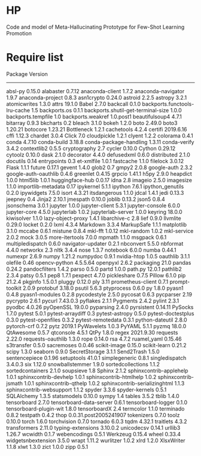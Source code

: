 # HP
Code and model of Meta-Hallucinating Prototype for Few-Shot Learning Promotion

# Require list
Package                            Version
---------------------------------- ---------------------
absl-py                            0.15.0
alabaster                          0.7.12
anaconda-client                    1.7.2
anaconda-navigator                 1.9.7
anaconda-project                   0.8.3
asn1crypto                         0.24.0
astroid                            2.2.5
astropy                            3.2.1
atomicwrites                       1.3.0
attrs                              19.1.0
Babel                              2.7.0
backcall                           0.1.0
backports.functools-lru-cache      1.5
backports.os                       0.1.1
backports.shutil-get-terminal-size 1.0.0
backports.tempfile                 1.0
backports.weakref                  1.0.post1
beautifulsoup4                     4.7.1
bitarray                           0.9.3
bkcharts                           0.2
bleach                             3.1.0
bokeh                              1.2.0
boto                               2.49.0
boto3                              1.20.21
botocore                           1.23.21
Bottleneck                         1.2.1
cachetools                         4.2.4
certifi                            2019.6.16
cffi                               1.12.3
chardet                            3.0.4
Click                              7.0
cloudpickle                        1.2.1
clyent                             1.2.2
colorama                           0.4.1
conda                              4.7.10
conda-build                        3.18.8
conda-package-handling             1.3.11
conda-verify                       3.4.2
contextlib2                        0.5.5
cryptography                       2.7
cycler                             0.10.0
Cython                             0.29.12
cytoolz                            0.10.0
dask                               2.1.0
decorator                          4.4.0
defusedxml                         0.6.0
distributed                        2.1.0
docutils                           0.14
entrypoints                        0.3
et-xmlfile                         1.0.1
fastcache                          1.1.0
filelock                           3.0.12
Flask                              1.1.1
future                             0.17.1
gevent                             1.4.0
glob2                              0.7
gmpy2                              2.0.8
google-auth                        2.3.2
google-auth-oauthlib               0.4.6
greenlet                           0.4.15
grpcio                             1.41.1
h5py                               2.9.0
heapdict                           1.0.0
html5lib                           1.0.1
huggingface-hub                    0.0.17
idna                               2.8
imageio                            2.5.0
imagesize                          1.1.0
importlib-metadata                 0.17
ipykernel                          5.1.1
ipython                            7.6.1
ipython_genutils                   0.2.0
ipywidgets                         7.5.0
isort                              4.3.21
itsdangerous                       1.1.0
jdcal                              1.4.1
jedi                               0.13.3
jeepney                            0.4
Jinja2                             2.10.1
jmespath                           0.10.0
joblib                             0.13.2
json5                              0.8.4
jsonschema                         3.0.1
jupyter                            1.0.0
jupyter-client                     5.3.1
jupyter-console                    6.0.0
jupyter-core                       4.5.0
jupyterlab                         1.0.2
jupyterlab-server                  1.0.0
keyring                            18.0.0
kiwisolver                         1.1.0
lazy-object-proxy                  1.4.1
libarchive-c                       2.8
lief                               0.9.0
llvmlite                           0.29.0
locket                             0.2.0
lxml                               4.3.4
Markdown                           3.3.4
MarkupSafe                         1.1.1
matplotlib                         3.1.0
mccabe                             0.6.1
mistune                            0.8.4
mkl-fft                            1.0.12
mkl-random                         1.0.2
mkl-service                        2.0.2
mock                               3.0.5
more-itertools                     7.0.0
mpmath                             1.1.0
msgpack                            0.6.1
multipledispatch                   0.6.0
navigator-updater                  0.2.1
nbconvert                          5.5.0
nbformat                           4.4.0
networkx                           2.3
nltk                               3.4.4
nose                               1.3.7
notebook                           6.0.0
numba                              0.44.1
numexpr                            2.6.9
numpy                              1.21.2
numpydoc                           0.9.1
nvidia-htop                        1.0.5
oauthlib                           3.1.1
olefile                            0.46
opencv-python                      4.5.5.64
openpyxl                           2.6.2
packaging                          21.0
pandas                             0.24.2
pandocfilters                      1.4.2
parso                              0.5.0
partd                              1.0.0
path.py                            12.0.1
pathlib2                           2.3.4
patsy                              0.5.1
pep8                               1.7.1
pexpect                            4.7.0
pickleshare                        0.7.5
Pillow                             6.1.0
pip                                21.2.4
pkginfo                            1.5.0.1
pluggy                             0.12.0
ply                                3.11
prometheus-client                  0.7.1
prompt-toolkit                     2.0.9
protobuf                           3.18.0
psutil                             5.6.3
ptyprocess                         0.6.0
py                                 1.8.0
pyasn1                             0.4.8
pyasn1-modules                     0.2.8
pycodestyle                        2.5.0
pycosat                            0.6.3
pycparser                          2.19
pycrypto                           2.6.1
pycurl                             7.43.0.3
pyflakes                           2.1.1
Pygments                           2.4.2
pylint                             2.3.1
pyodbc                             4.0.26
pyOpenSSL                          19.0.0
pyparsing                          2.4.0
pyrsistent                         0.14.11
PySocks                            1.7.0
pytest                             5.0.1
pytest-arraydiff                   0.3
pytest-astropy                     0.5.0
pytest-doctestplus                 0.3.0
pytest-openfiles                   0.3.2
pytest-remotedata                  0.3.1
python-dateutil                    2.8.0
pytorch-crf                        0.7.2
pytz                               2019.1
PyWavelets                         1.0.3
PyYAML                             5.1.1
pyzmq                              18.0.0
QtAwesome                          0.5.7
qtconsole                          4.5.1
QtPy                               1.8.0
regex                              2021.9.30
requests                           2.22.0
requests-oauthlib                  1.3.0
rope                               0.14.0
rsa                                4.7.2
ruamel_yaml                        0.15.46
s3transfer                         0.5.0
sacremoses                         0.0.46
scikit-image                       0.15.0
scikit-learn                       0.21.2
scipy                              1.3.0
seaborn                            0.9.0
SecretStorage                      3.1.1
Send2Trash                         1.5.0
sentencepiece                      0.1.96
setuptools                         41.0.1
simplegeneric                      0.8.1
singledispatch                     3.4.0.3
six                                1.12.0
snowballstemmer                    1.9.0
sortedcollections                  1.1.2
sortedcontainers                   2.1.0
soupsieve                          1.8
Sphinx                             2.1.2
sphinxcontrib-applehelp            1.0.1
sphinxcontrib-devhelp              1.0.1
sphinxcontrib-htmlhelp             1.0.2
sphinxcontrib-jsmath               1.0.1
sphinxcontrib-qthelp               1.0.2
sphinxcontrib-serializinghtml      1.1.3
sphinxcontrib-websupport           1.1.2
spyder                             3.3.6
spyder-kernels                     0.5.1
SQLAlchemy                         1.3.5
statsmodels                        0.10.0
sympy                              1.4
tables                             3.5.2
tblib                              1.4.0
tensorboard                        2.7.0
tensorboard-data-server            0.6.1
tensorboard-logger                 0.1.0
tensorboard-plugin-wit             1.8.0
tensorboardX                       2.4
termcolor                          1.1.0
terminado                          0.8.2
testpath                           0.4.2
thop                               0.0.31.post2005241907
tokenizers                         0.7.0
toolz                              0.10.0
torch                              1.6.0
torchvision                        0.7.0
tornado                            6.0.3
tqdm                               4.32.1
traitlets                          4.3.2
transformers                       2.11.0
typing-extensions                  3.10.0.2
unicodecsv                         0.14.1
urllib3                            1.26.7
wcwidth                            0.1.7
webencodings                       0.5.1
Werkzeug                           0.15.4
wheel                              0.33.4
widgetsnbextension                 3.5.0
wrapt                              1.11.2
wurlitzer                          1.0.2
xlrd                               1.2.0
XlsxWriter                         1.1.8
xlwt                               1.3.0
zict                               1.0.0
zipp                               0.5.1

